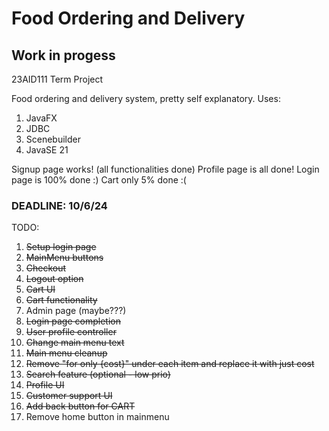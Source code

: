 # Food Ordering and Delivery 
## Work in progess 
23AID111 Term Project 

Food ordering and delivery system, pretty self explanatory. 
Uses: 
1. JavaFX
2. JDBC
3. Scenebuilder
4. JavaSE 21
   
Signup page works! (all functionalities done)
Profile page is all done! 
Login page is 100% done :)
Cart only 5% done :(


### DEADLINE: 10/6/24 

TODO:
1. ~~Setup login page~~
2. ~~MainMenu buttons~~
3. ~~Checkout~~ 
4. ~~Logout option~~
5. ~~Cart UI~~
6. ~~Cart functionality~~
7. Admin page (maybe???)
8. ~~Login page completion~~
9. ~~User profile controller~~
10. ~~Change main menu text~~
11. ~~Main menu cleanup~~
12. ~~Remove "for only {cost}" under each item and replace it with just cost~~
13. ~~Search feature (optional - low prio)~~
14. ~~Profile UI~~
15. ~~Customer support UI~~
16. ~~Add back button for CART~~
17. Remove home button in mainmenu
    
    





